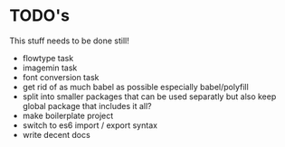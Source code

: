 # TODO's

This stuff needs to be done still!

 - flowtype task
 - imagemin task
 - font conversion task
 - get rid of as much babel as possible especially babel/polyfill
 - split into smaller packages that can be used separatly
   but also keep global package that includes it all?
 - make boilerplate project
 - switch to es6 import / export syntax
 - write decent docs
